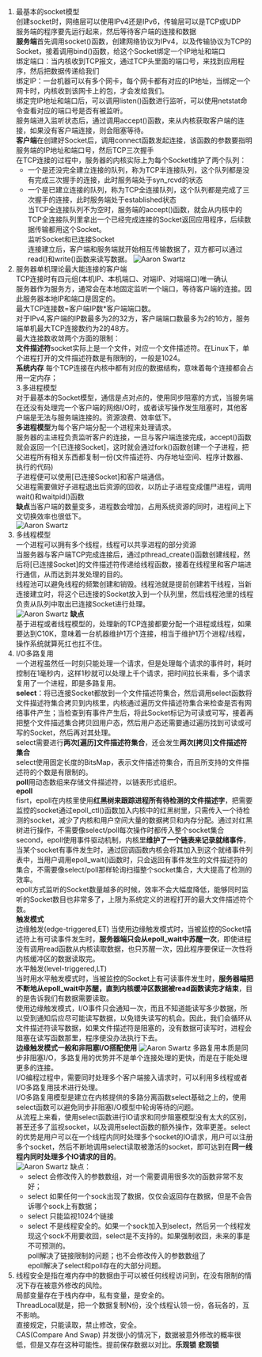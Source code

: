 1. 最基本的socket模型  
   创建socket时，网络层可以使用IPv4还是IPv6，传输层可以是TCP或UDP  
   服务端的程序要先运行起来，然后等待客户端的连接和数据  
   **服务端**首先调用socket()函数，创建网络协议为IPv4，以及传输协议为TCP的Socket，接着调用bind()函数，给这个Socket绑定一个IP地址和端口  
   绑定端口：当内核收到TCP报文，通过TCP头里面的端口号，来找到应用程序，然后把数据传递给我们  
   绑定IP：一台机器可以有多个网卡，每个网卡都有对应的IP地址，当绑定一个网卡时，内核收到该网卡上的包，才会发给我们。  
   绑定完IP地址和端口后，可以调用listen()函数进行监听，可以使用netstat命令查看对应的端口号是否有被监听。  
   服务端进入监听状态后，通过调用accept()函数，来从内核获取客户端的连接，如果没有客户端连接，则会阻塞等待。  
   **客户端**在创建好Socket后，调用connect函数发起连接，该函数的参数要指明服务端的IP地址和端口号，然后TCP三次握手  
   在TCP连接的过程中，服务器的内核实际上为每个Socket维护了两个队列：
   - 一个是还没完全建立连接的队列，称为TCP半连接队列，这个队列都是没有完成三次握手的连接，此时服务端处于syn_rcvd的状态
   - 一个是已建立连接的队列，称为TCP全连接队列，这个队列都是完成了三次握手的连接，此时服务端处于established状态  
   当TCP全连接队列不为空时，服务端的accept()函数，就会从内核中的TCP全连接队列里拿出一个已经完成连接的Socket返回应用程序，后续数据传输都用这个Socket。  
   监听Socket和已连接Socket  
   连接建立后，客户端和服务端就开始相互传输数据了，双方都可以通过read()和write()函数来读写数据。
   ![Aaron Swartz](socket.jpg)
2. 服务器单机理论最大能连接的客户端  
    TCP连接时有四元组(本机IP、本机端口、对端IP、对端端口)唯一确认  
    服务器作为服务方，通常会在本地固定监听一个端口，等待客户端的连接。因此服务器本地IP和端口是固定的。  
    最大TCP连接数=客户端IP数*客户端端口数。  
    对于IPv4,客户端的IP数最多为2的32方，客户端端口数最多为2的16方，服务端单机最大TCP连接数约为2的48方。  
    最大连接数收敛两个方面的限制：  
    **文件描述符**socket实际上是一个文件，对应一个文件描述符。在Linux下，单个进程打开的文件描述符数是有限制的，一般是1024。  
    **系统内存** 每个TCP连接在内核中都有对应的数据结构，意味着每个连接都会占用一定内存；  
3.多进程模型  
    对于最基本的Socket模型，通信是点对点的，使用同步阻塞的方式，当服务端在还没有处理完一个客户端的网络I/O时，或者读写操作发生阻塞时，其他客户端是无法与服务端连接的。资源浪费、效率低下。  
    **多进程模型**为每个客户端分配一个进程来处理请求。  
    服务器的主进程负责监听客户的连接，一旦与客户端连接完成，accept()函数就会返回一个[已连接Socket]，这时就会通过fork()函数创建一个子进程，把父进程所有相关东西都复制一份(文件描述符、内存地址空间、程序计数器、执行的代码)  
    子进程便可以使用[已连接Socket]和客户端通信。  
    父进程需要做好子进程退出后资源的回收，以防止子进程变成僵尸进程，调用wait()和waitpid()函数  
    **缺点**当客户端的数量变多，进程数会增加，占用系统资源的同时，进程间上下文切换效率也很低下。  
    ![Aaron Swartz](多进程模型.jpg)
4. 多线程模型  
   一个进程可以拥有多个线程，线程可以共享进程的部分资源  
   当服务器与客户端TCP完成连接后，通过pthread_create()函数创建线程，然后将[已连接Socket]的文件描述符传递给线程函数，接着在线程里和客户端进行通信，从而达到并发处理的目的。  
   线程池可以避免线程的频繁创建和销毁。线程池就是提前创建若干线程，当新连接建立时，将这个已连接的Socket放入到一个队列里，然后线程池里的线程负责从队列中取出已连接Socket进行处理。  
   ![Aaron Swartz](多线程模型.jpg)
    **缺点**  
    基于进程或者线程模型的，处理新的TCP连接都要分配一个进程或线程，如果要达到C10K，意味着一台机器维护1万个连接，相当于维护1万个进程/线程，操作系统就算死扛也扛不住。
5. I/O多路复用  
   一个进程虽然任一时刻只能处理一个请求，但是处理每个请求的事件时，耗时控制在1毫秒内，这样1秒就可以处理上千个请求，把时间拉长来看，多个请求复用了一个进程，即是多路复用。  
    **select**：将已连接Socket都放到一个文件描述符集合，然后调用select函数将文件描述符集合拷贝到内核里，内核通过遍历文件描述符集合来检查是否有网络事件产生；当检查到有事件产生后，将此Socket标记为可读或可写，接着再把整个文件描述集合拷贝回用户态，然后用户态还需要通过遍历找到可读或可写的Socket，然后再对其处理。  
    select需要进行**两次[遍历]文件描述符集合**，还会发生**两次[拷贝]文件描述符集合**  
    select使用固定长度的BitsMap，表示文件描述符集合，而且所支持的文件描述符的个数是有限制的。  
    **poll**用动态数组来存储文件描述符，以链表形式组织。  
    **epoll**  
    fisrt，epoll在内核里使用**红黑树来跟踪进程所有待检测的文件描述字**，把需要监控的socket通过epoll_ctl()函数加入内核中的红黑树里，只需传入一个待检测的socket，减少了内核和用户空间大量的数据拷贝和内存分配。通过对红黑树进行操作，不需要像select/poll每次操作时都传入整个socket集合  
    second，epoll使用事件驱动机制，内核里**维护了一个链表来记录就绪事件**，当某个socket有事件发生时，通过回调函数内核会将其加入到这个就绪事件列表中，当用户调用epoll_wait()函数时，只会返回有事件发生的文件描述符的集合，不需要像select/poll那样轮询扫描整个socket集合，大大提高了检测的效率。  
    epoll方式监听的Socket数量越多的时候，效率不会大幅度降低，能够同时监听的Socket数目也非常多了，上限为系统定义的进程打开的最大文件描述符个数。    
    **触发模式**  
    边缘触发(edge-triggered,ET)
    当使用边缘触发模式时，当被监控的Socket描述符上有可读事件发生时，**服务器端只会从epoll_wait中苏醒一次**，即使进程没有调用read函数从内核读取数据，也只苏醒一次，因此程序要保证一次性将内核缓冲区的数据读取完。  
    水平触发(level-triggered,LT)  
    当时用水平触发模式时，当被监控的Socket上有可读事件发生时，**服务器端把不断地从epoll_wait中苏醒，直到内核缓冲区数据被read函数读完才结束**，目的是告诉我们有数据需要读取。  
    使用边缘触发模式，I/O事件只会通知一次，而且不知道能读写多少数据，所以受到通知后应尽可能读写数据，以免错失读写的机会。因此，我们会循环从文件描述符读写数据，如果文件描述符是阻塞的，没有数据可读写时，进程会阻塞在读写函数那里，程序便没办法执行下去。  
    **边缘触发模式一般和非阻塞I/O搭配使用**
    ![Aaron Swartz](epoll.jpg)
    多路复用本质是同步非阻塞I/O，多路复用的优势并不是单个连接处理的更快，而是在于能处理更多的连接。  
    I/O编程过程中，需要同时处理多个客户端接入请求时，可以利用多线程或者I/O多路复用技术进行处理。  
    I/O多路复用模型是建立在内核提供的多路分离函数select基础之上的，使用select函数可以避免同步非阻塞I/O模型中轮询等待的问题。  
    从流程上来看，使用select函数进行IO请求和同步阻塞模型没有太大的区别，甚至还多了监视socket，以及调用select函数的额外操作，效率更差。select的优势是用户可以在一个线程内同时处理多个socket的IO请求，用户可以注册多个socket，然后不断地调用select读取被激活的socket，即可达到在**同一线程内同时处理多个IO请求的目的**。  
    ![Aaron Swartz](IO.png)
    缺点：  
    - select 会修改传入的参数数组，对一个需要调用很多次的函数非常不友好；
    - select 如果任何一个sock出现了数据，仅仅会返回存在数据，但是不会告诉哪个sock上有数据；
    - select 只能监视1024个链接
    - select 不是线程安全的。如果一个sock加入到select，然后另一个线程发现这个sock不用要收回，select是不支持的。如果强制收回，未来的事是不可预测的。  
    poll解决了链接限制的问题；也不会修改传入的参数数组了  
    epoll解决了select和poll存在的大部分问题。  
6. 线程安全是指在堆内存中的数据由于可以被任何线程访问到，在没有限制的情况下存在被意外修改的风险。  
   局部变量存在于栈内存中，私有变量，是安全的。  
   ThreadLocal就是，把一个数据复制N份，没个线程认领一份，各玩各的，互不影响。  
   直接规定，只能读取，禁止修改，安全。  
   CAS(Compare And Swap) 并发很小的情况下，数据被意外修改的概率很低，但是又存在这种可能性。提前保存数据以对比。**乐观锁**
   **悲观锁**